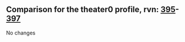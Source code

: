 ## Comparison for the theater0 profile, rvn: [395](https://github.com/PRO100KatYT/FortniteProfileRevisions/tree/main/profiles/theater0/395%20theater0.json)-[397](https://github.com/PRO100KatYT/FortniteProfileRevisions/tree/main/profiles/theater0/397%20theater0.json)

No changes
